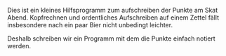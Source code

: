 Dies ist ein kleines Hilfsprogramm zum aufschreiben der Punkte am Skat Abend. Kopfrechnen und ordentliches Aufschreiben auf einem Zettel fällt insbesondere nach ein paar Bier nicht unbedingt leichter.

Deshalb schreiben wir ein Programm mit dem die Punkte einfach notiert werden.
